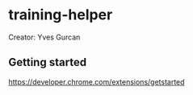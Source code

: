 # training-helper
Creator: Yves Gurcan

## Getting started
https://developer.chrome.com/extensions/getstarted